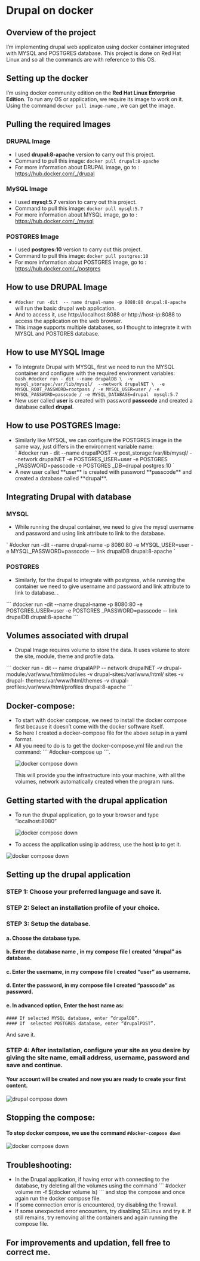# Drupal on docker

## Overview of the project

I’m implementing drupal web applicaton using docker container integrated with MYSQL and POSTGRES database. This project is done on Red Hat Linux and so all the commands are with reference to this OS.

## Setting up the docker

I’m using docker community edition on the **Red Hat Linux Enterprise Edition**. To run any OS or application, we require its image to work on it. Using the command ` docker pull image-name ` , we can get the image.

## Pulling the required Images

### DRUPAL Image

* I used **drupal:8-apache** version to carry out this project.
* Command to pull this image: ` docker pull drupal:8-apache `
* For more information about DRUPAL image, go to : https://hub.docker.com/_/drupal

### MySQL Image
* I used **mysql:5.7**  version to carry out this project.
* Command to pull this image: ` docker pull mysql:5.7 `
* For more information about MYSQL image, go to : https://hub.docker.com/_/mysql

### POSTGRES Image
* I used **postgres:10** version to carry out this project.
* Command to pull this image: ` docker pull postgres:10 `
* For more information about POSTGRES image, go to : https://hub.docker.com/_/postgres

## How to use DRUPAL Image

* ` #docker run -dit  -- name drupal-name -p 8088:80 drupal:8-apache ` will run the basic drupal web application.
* And to access it, use http://localhost:8088 or http://host-ip:8088 to access the application on the web browser.
* This image supports multiple databases, so I thought to integrate it with MYSQL and POSTGRES database.

## How to use MYSQL Image
* To integrate Drupal with MYSQL, first we need to run the MYSQL container and configure with the required environment variables:</li>
` bash #docker run - dit --name drupalDB \ 
-v mysql_storage:/var/lib/mysql/  --network drupalNET \ 
-e MYSQL_ROOT_PASSWORD=rootpass /
-e MYSQL_USER=user /
-e MYSQL_PASSWORD=passcode /
-e MYSQL_DATABASE=drupal  mysql:5.7 `
* New user called **user** is created with password **passcode** and created a database called **drupal**.

## How to use POSTGRES Image:

<ul><li>Similarly like MYSQL, we can configure the POSTGRES image in the same way, just differs in the environment variable name:</li>
` #docker run - dit --name  drupalPOST  
-v post_storage:/var/lib/mysql/ --network drupalNET 
-e POSTGRES_USER=user 
-e POSTGRES _PASSWORD=passcode 
-e POSTGRES _DB=drupal  postgres:10 `
<li>A new user called **user** is created with password **passcode** and created a database called **drupal**.</li></ul>

## Integrating Drupal with database

### MYSQL
<ul><li>While running the drupal container, we need to give the mysql username and password and using link attribute to link to the database.</li></ul>
` #docker run -dit  --name drupal-name -p 8080:80 
-e MYSQL_USER=user 
-e MYSQL_PASSWORD=passcode 
-- link drupalDB drupal:8-apache `

### POSTGRES
<ul><li>Similarly, for the drupal to integrate with postgress, while running the container we need to give username and password and link attribute to link to database. .</li></ul>
``` #docker run -dit  --name drupal-name  -p 8080:80 
-e POSTGRES_USER=user 
-e POSTGRES _PASSWORD=passcode 
-- link drupalDB drupal:8-apache ```

## Volumes associated with drupal
<ul><li>Drupal Image requires volume to store the data. It uses volume to store the site, module, theme and profile data.</li></ul>
``` docker run - dit  -- name drupalAPP  -- network  drupalNET 
	-v drupal-module:/var/www/html/modules
	-v drupal-sites:/var/www/html/ sites
	-v drupal- themes:/var/www/html/themes
-v drupal- profiles:/var/www/html/profiles
drupal:8-apache ```

## Docker-compose:
<ul><li>To start with docker compose, we need to install the docker compose first because it doesn’t come with the docker software itself.</li>
<li>So here I created a docker-compose file for the above setup in a yaml format.</li>
<li>All you need to do is to get the docker-compose.yml file and run the command: ``` #docker-compose up ```.</li>

![docker compose down](https://github.com/amalk-money/drupal_with_docker/blob/master/ScreenShots/up.png)

</li>This will provide you the infrastructure into your machine, with all the volumes, network automatically created when the program runs.</li></ul>

## Getting started with the drupal application
<ul><li>To run the drupal application, go to your browser and type “localhost:8080” </li>

![docker compose down](https://github.com/amalk-money/drupal_with_docker/blob/master/ScreenShots/local.png)

<li>To access the application using ip address, use the host ip to get it. </li></ul>

![docker compose down](https://github.com/amalk-money/drupal_with_docker/blob/master/ScreenShots/ip.png)

## Setting up the drupal application

### STEP 1: Choose your preferred language and save it.

### STEP 2: Select an installation profile of your choice.

### STEP 3: Setup the database.

#### a. Choose the database type.
#### b. Enter the database name , in my compose file I created “drupal” as database.
#### c. Enter the username, in my compose file I created “user” as username.
#### d. Enter the password, in my compose file I created “passcode” as password.
#### e. In advanced option, Enter the host name as:
	#### If selected MYSQL database, enter “drupalDB”.
	#### If  selected POSTGRES database, enter “drupalPOST”.
And save it.

### STEP 4: After installation, configure your site as you desire by giving the site name, email address, username, password and save and continue.

#### Your account will be created and now you are ready to create your first content.

![drupal compose down](https://github.com/amalk-money/drupal_with_docker/blob/master/ScreenShots/drupal.png)

## Stopping the compose:

#### To stop docker compose, we use the command ``` #docker-compose down ```

![docker compose down](https://github.com/amalk-money/drupal_with_docker/blob/master/ScreenShots/down.png)

## Troubleshooting:

<ul><li>In the Drupal application, if having error with connecting to the database, try deleting all the volumes using the command ``` #docker volume rm -f $(docker volume ls) ``` and stop the compose and once again run the docker compose file. </li>
<li>If some connection error is encountered, try disabling the firewall. </li>
<li>If some unexpected error encounters, try disabling SELinux and try it. If still remains, try removing all the containers and again running the compose file. </li></ul>

## For improvements and updation, fell free to correct me.

